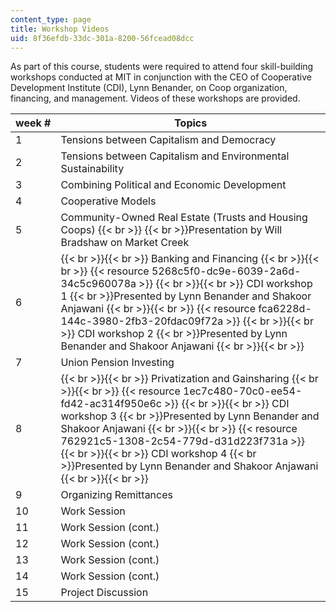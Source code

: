 ```yaml
---
content_type: page
title: Workshop Videos
uid: 8f36efdb-33dc-301a-8200-56fcead08dcc
---
```


As part of this course, students were required to attend four skill-building workshops conducted at MIT in conjunction with the CEO of Cooperative Development Institute (CDI), Lynn Benander, on Coop organization, financing, and management. Videos of these workshops are provided.

| week # | Topics |
| --- | --- |
| 1 | Tensions between Capitalism and Democracy |
| 2 | Tensions between Capitalism and Environmental Sustainability |
| 3 | Combining Political and Economic Development |
| 4 | Cooperative Models |
| 5 | Community-Owned Real Estate (Trusts and Housing Coops)  {{< br >}}  {{< br >}}Presentation by Will Bradshaw on Market Creek |
| 6 |  {{< br >}}{{< br >}} Banking and Financing   {{< br >}}{{< br >}} {{< resource 5268c5f0-dc9e-6039-2a6d-34c5c960078a >}} {{< br >}}{{< br >}} CDI workshop 1  {{< br >}}Presented by Lynn Benander and Shakoor Anjawani {{< br >}}{{< br >}} {{< resource fca6228d-144c-3980-2fb3-20fdac09f72a >}} {{< br >}}{{< br >}} CDI workshop 2  {{< br >}}Presented by Lynn Benander and Shakoor Anjawani {{< br >}}{{< br >}}  |
| 7 | Union Pension Investing |
| 8 |  {{< br >}}{{< br >}} Privatization and Gainsharing   {{< br >}}{{< br >}} {{< resource 1ec7c480-70c0-ee54-fd42-ac314f950e6c >}} {{< br >}}{{< br >}} CDI workshop 3  {{< br >}}Presented by Lynn Benander and Shakoor Anjawani {{< br >}}{{< br >}} {{< resource 762921c5-1308-2c54-779d-d31d223f731a >}} {{< br >}}{{< br >}} CDI workshop 4  {{< br >}}Presented by Lynn Benander and Shakoor Anjawani {{< br >}}{{< br >}}  |
| 9 | Organizing Remittances |
| 10 | Work Session |
| 11 | Work Session (cont.) |
| 12 | Work Session (cont.) |
| 13 | Work Session (cont.) |
| 14 | Work Session (cont.) |
| 15 | Project Discussion